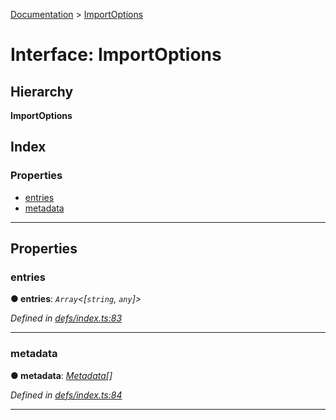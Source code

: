 [Documentation](../README.md) > [ImportOptions](../interfaces/importoptions.md)

# Interface: ImportOptions

## Hierarchy

**ImportOptions**

## Index

### Properties

* [entries](importoptions.md#entries)
* [metadata](importoptions.md#metadata)

---

## Properties

<a id="entries"></a>

###  entries

**● entries**: *`Array`<[`string`, `any`]>*

*Defined in [defs/index.ts:83](https://github.com/badbatch/cachemap/blob/1fafbca/packages/core/src/defs/index.ts#L83)*

___
<a id="metadata"></a>

###  metadata

**● metadata**: *[Metadata](metadata.md)[]*

*Defined in [defs/index.ts:84](https://github.com/badbatch/cachemap/blob/1fafbca/packages/core/src/defs/index.ts#L84)*

___

